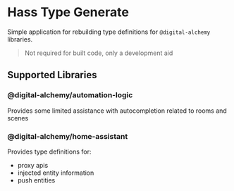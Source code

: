 # Hass Type Generate

Simple application for rebuilding type definitions for `@digital-alchemy` libraries.

> Not required for built code, only a development aid

## Supported Libraries

### @digital-alchemy/automation-logic

Provides some limited assistance with autocompletion related to rooms and scenes

### @digital-alchemy/home-assistant

Provides type definitions for:

- proxy apis
- injected entity information
- push entities
